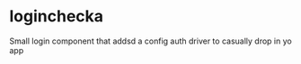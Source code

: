loginchecka
===========

Small login component that addsd a config auth driver to casually drop in yo app
